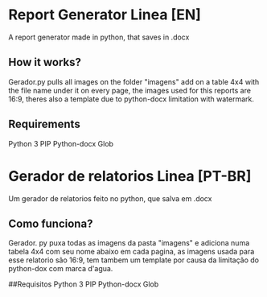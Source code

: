 # Report Generator Linea [EN]
A report generator made in python, that saves in .docx

## How it works?
Gerador.py pulls all images on the folder "imagens" add on a table 4x4 with the file name under it on every page, the images used for this reports are 16:9, theres also a template due to python-docx limitation with watermark.

## Requirements
Python 3
PIP
Python-docx
Glob

# Gerador de relatorios Linea [PT-BR]
Um gerador de relatorios feito no python, que salva em .docx

## Como funciona?
Gerador. py puxa todas as imagens da pasta "imagens" e adiciona numa tabela 4x4 com seu nome abaixo em cada pagina, as imagens usada para esse relatorio são 16:9, tem tambem um template por causa da limitação do python-dox com marca d'agua.

##Requisitos
Python 3
PIP
Python-docx
Glob
